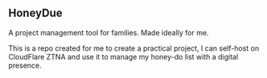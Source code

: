 ## HoneyDue

A project management tool for families. Made ideally for me.

This is a repo created for me to create a practical project, I can self-host on CloudFlare ZTNA and use it to manage
my honey-do list with a digital presence.

